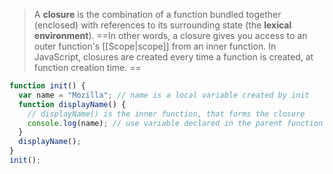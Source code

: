 >A **closure** is the combination of a function bundled together (enclosed) with references to its surrounding state (the **lexical environment**). ==In other words, a closure gives you access to an outer function's [[Scope|scope]] from an inner function. In JavaScript, closures are created every time a function is created, at function creation time.
==


```js
function init() {
  var name = "Mozilla"; // name is a local variable created by init
  function displayName() {
    // displayName() is the inner function, that forms the closure
    console.log(name); // use variable declared in the parent function
  }
  displayName();
}
init();
```
